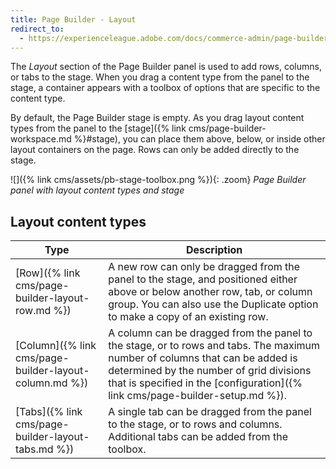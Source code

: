 ```yaml
---
title: Page Builder - Layout
redirect_to:
  - https://experienceleague.adobe.com/docs/commerce-admin/page-builder/workspace.html#layout
---
```


The _Layout_ section of the Page Builder panel is used to add rows, columns, or tabs to the stage. When you drag a content type from the panel to the stage, a container appears with a toolbox of options that are specific to the content type.

By default, the Page Builder stage is empty. As you drag layout content types from the panel to the [stage]({% link cms/page-builder-workspace.md %}#stage), you can place them above, below, or inside other layout containers on the page. Rows can only be added directly to the stage.

![]({% link cms/assets/pb-stage-toolbox.png %}){: .zoom}
_Page Builder panel with layout content types and stage_

## Layout content types

| Type  | Description |
| -------- |-------- |
| [Row]({% link cms/page-builder-layout-row.md %}) | A new row can only be dragged from the panel to the stage, and positioned either above or below another row, tab, or column group. You can also use the Duplicate option to make a copy of an existing row. |
| [Column]({% link cms/page-builder-layout-column.md %}) | A column can be dragged from the panel to the stage, or to rows and tabs. The maximum number of columns that can be added is determined by the number of grid divisions that is specified in the [configuration]({% link cms/page-builder-setup.md %}). |
| [Tabs]({% link cms/page-builder-layout-tabs.md %}) | A single tab can be dragged from the panel to the stage, or to rows and columns. Additional tabs can be added from the toolbox. |
